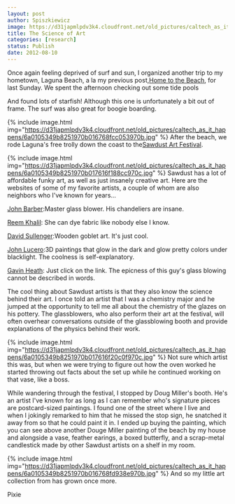 ```yaml
---
layout: post
author: Spiszkiewicz
image: https://d31japmlpdv3k4.cloudfront.net/old_pictures/caltech_as_it_happens/6a0105349b8251970b016768fcbe8f970b.jpg
title: The Science of Art
categories: [research]
status: Publish
date: 2012-08-10
---
```



Once again feeling deprived of surf and sun, I organized another trip to my hometown, Laguna Beach, a la my previous post,<a href="https://caltech.typepad.com/caltech_as_it_happens/2012/06/beaches-and-barbeques.html" target="_self">Home to the Beach</a>, for last Sunday. We spent the afternoon checking out some tide pools

And found lots of starfish! Although this one is unfortunately a bit out of frame. The surf was also great for boogie boarding.


{% include image.html img="https://d31japmlpdv3k4.cloudfront.net/old_pictures/caltech_as_it_happens/6a0105349b8251970b016768fcc053970b.jpg" %}
After the beach, we rode Laguna's free trolly down the coast to the<a href="https://www.sawdustartfestival.org/" target="_self">Sawdust Art Festival</a>.


{% include image.html img="https://d31japmlpdv3k4.cloudfront.net/old_pictures/caltech_as_it_happens/6a0105349b8251970b017616f188cc970c.jpg" %}
Sawdust has a lot of affordable funky art, as well as just insanely creative art. Here are the websites of some of my favorite artists, a couple of whom are also neighbors who I've known for years...

<a href="https://www.johnbarberglassdesigns.com/gallery.html" target="_self">John Barber</a>:Master glass blower. His chandeliers are insane.

<a href="https://www.rkhalil.com/" target="_self">Reem Khalil</a>: She can dye fabric like nobody else I know.

<a href="https://woodgobletart.com/about.html" target="_self">David Sullenger</a>:Wooden goblet art. It's just cool.

<a href="https://loosearrow3d.com/galleries/" target="_self">John Lucero</a>:3D paintings that glow in the dark and glow pretty colors under blacklight. The coolness is self-explanatory.

<a href="https://www.artglass.tv/" target="_self">Gavin Heath</a>: Just click on the link. The epicness of this guy's glass blowing cannot be described in words.

The cool thing about Sawdust artists is that they also know the science behind their art. I once told an artist that I was a chemistry major and he jumped at the opportunity to tell me all about the chemistry of the glazes on his pottery. The glassblowers, who also perform their art at the festival, will often overhear conversations outside of the glassblowing booth and provide explanations of the physics behind their work.


{% include image.html img="https://d31japmlpdv3k4.cloudfront.net/old_pictures/caltech_as_it_happens/6a0105349b8251970b017616f20c0f970c.jpg" %}
Not sure which artist this was, but when we were trying to figure out how the oven worked he started throwing out facts about the set up while he continued working on that vase, like a boss.

While wandering through the festival, I stopped by Doug Miller's booth. He's an artist I've known for as long as I can remember who's signature pieces are postcard-sized paintings. I found one of the street where I live and when I jokingly remarked to him that he missed the stop sign, he snatched it away from so that he could paint it in. I ended up buying the painting, which you can see above another Douge Miller painting of the beach by my house and alongside a vase, feather earings, a boxed butterfly, and a scrap-metal candlestick made by other Sawdust artists on a shelf in my room.


{% include image.html img="https://d31japmlpdv3k4.cloudfront.net/old_pictures/caltech_as_it_happens/6a0105349b8251970b016768fd938e970b.jpg" %}
And so my little art collection from has grown once more.

Pixie

